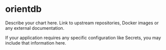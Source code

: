 # orientdb

Describe your chart here. Link to upstream repositories, Docker images or any
external documentation.

If your application requires any specific configuration like Secrets, you may
include that information here.
